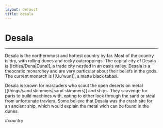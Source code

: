 ```yaml
---
layout: default
title: desala
---
```

 
# Desala
---

Desala is the northernmost and hottest country by far. Most of the country is dry, with rolling dunes and rocky outcroppings. The capital city of Desala is [[cities/Duna|Duna]], a trade city nestled in an oasis valley. Desala is a theocratic monarchey and are very particular about their beliefs in the gods. The current monarch is [[Uu'wun]], a matte black tabaxi.

Desala is known for marauders who scout the open deserts on metal [[things/sand skimmers|sand skimmers]] and ships. They scavenge for parts to build machines with, opting to either look through the sand or steal from unfortunate travlers. Some believe that Desala was the crash site for an ancient ship, which would explain the metal wich can be found in the dunes.

#country 

